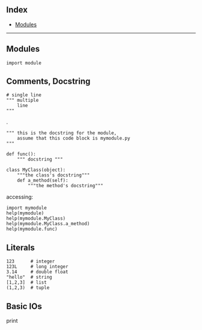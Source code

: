 ## Index

- [Modules](#Modules)

- - -

## Modules

    import module

## Comments, Docstring

    # single line
    """ multiple
        line
    """
.

    """ this is the docstring for the module,
        assume that this code block is mymodule.py
    """

    def func():
        """ docstring """

    class MyClass(object):
        """the class's docstring"""
        def a_method(self):
            """the method's docstring"""

accessing:

    import mymodule
    help(mymodule)
    help(mymodule.MyClass)
    help(mymodule.MyClass.a_method)
    help(mymodule.func)

## Literals

    123      # integer
    123L     # long integer
    3.14     # double float
    "hello"  # string
    [1,2,3]  # list
    (1,2,3)  # tuple

## Basic IOs

print 
